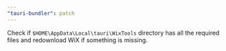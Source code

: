 ```yaml
---
"tauri-bundler": patch
---
```


Check if `$HOME\AppData\Local\tauri\WixTools` directory has all the required files and redownload WiX if something is missing.

